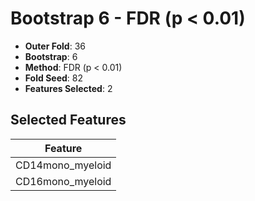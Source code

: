 # Bootstrap 6 - FDR (p < 0.01)

- **Outer Fold**: 36
- **Bootstrap**: 6
- **Method**: FDR (p < 0.01)
- **Fold Seed**: 82
- **Features Selected**: 2

## Selected Features

| Feature |
|---------|
| CD14mono_myeloid |
| CD16mono_myeloid |
